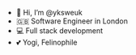 - 👋 Hi, I’m @yksweuk
- 🇬🇧 Software Engineer in London
- 💻 Full stack development
- 💕 Yogi, Felinophile

<!---
yksweuk/yksweuk is a ✨ special ✨ repository because its `README.md` (this file) appears on your GitHub profile.
You can click the Preview link to take a look at your changes.
--->
